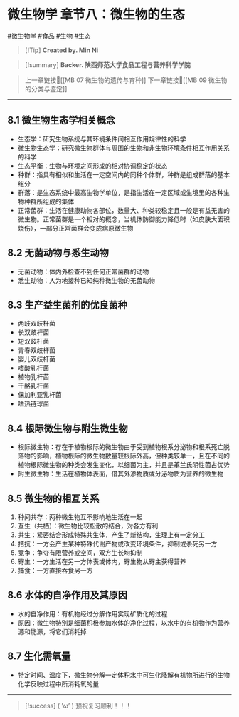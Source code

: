 # 微生物学 章节八：微生物的生态
#微生物学 #食品 #生物 #生态


> [!Tip] **Created by. Min Ni**

> [!summary] **Backer. 陕西师范大学食品工程与营养科学学院**

> 上一章链接🔗[[MB 07 微生物的遗传与育种]]
> 下一章链接🔗[[MB 09 微生物的分类与鉴定]]

---
## 8.1 微生物生态学相关概念
- 生态学：研究生物系统与其环境条件间相互作用规律性的科学
- 微生物生态学：研究微生物群体与周围的生物和非生物环境条件相互作用关系的科学
- 生态平衡：生物与环境之间形成的相对协调稳定的状态
- 种群：指具有相似和生活在一定空间内的同种个体群，种群是组成群落的基本组分
- 群落：是生态系统中最高生物学单位，是指生活在一定区域或生境里的各种生物种群所组成的集体
- 正常菌群：生活在健康动物各部位，数量大、种类较稳定且一般是有益无害的微生物。正常菌群是一个相对的概念，当机体防御能力降低时（如皮肤大面积烧伤），一部分正常菌群会变成病原微生物
## 8.2 无菌动物与悉生动物
- 无菌动物：体内外检查不到任何正常菌群的动物
- 悉生动物：人为地接种已知纯种微生物的无菌动物
## 8.3 生产益生菌剂的优良菌种
- 两歧双歧杆菌
- 长双歧杆菌
- 短双歧杆菌
- 青春双歧杆菌
- 婴儿双歧杆菌
- 嗜酸乳杆菌
- 植物乳杆菌
- 干酪乳杆菌
- 保加利亚乳杆菌
- 嗜热链球菌
## 8.4 根际微生物与附生微生物
- 根际微生物：存在于植物根际的微生物由于受到植物根系分泌物和根系死亡脱落物的影响，植物根际的微生物数量较根际外高，但种类较单一，且在不同的植物根际微生物的种类会发生变化，以细菌为主，并且是革兰氏阴性菌占优势
- 附生微生物：生活在植物体表面，借其外渗物质或分泌物质为营养的微生物
## 8.5 微生物的相互关系
1. 种间共存：两种微生物互不影响地生活在一起
2. 互生（共栖）：微生物比较松散的结合，对各方有利
3. 共生：紧密结合形成特殊共生体，产生了新结构，生理上有一定分工
4. 拮抗：一方会产生某种特殊代谢产物或改变环境条件，抑制或杀死另一方
5. 竞争：争夺有限营养或空间，双方生长均抑制
6. 寄生：一方生活在另一方体表或体内，寄生物从寄主获得营养
7. 捕食：一方直接吞食另一方
## 8.6 水体的自净作用及其原因
- 水的自净作用：有机物经过分解作用实现矿质化的过程
- 原因：微生物特别是细菌积极参加水体的净化过程，以水中的有机物作为营养源和能源，将它们消耗掉
## 8.7 生化需氧量
- 特定时间、温度下，微生物分解一定体积水中可生化降解有机物所进行的生物化学反映过程中所消耗氧的量

---
> [!success] ( ’ω’ ) 预祝复习顺利！！！       


